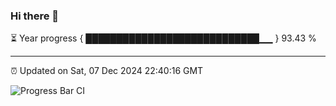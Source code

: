 ### Hi there 👋

⏳ Year progress { ████████████████████████████▁▁ } 93.43 %

---

⏰ Updated on Sat, 07 Dec 2024 22:40:16 GMT

![Progress Bar CI](https://github.com/IshwaranRudhara/GIT-ACTION/workflows/Progress%20Bar%20CI/badge.svg)
